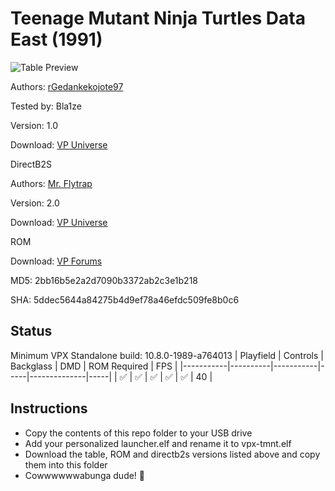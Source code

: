 # Teenage Mutant Ninja Turtles Data East (1991)

![Table Preview](https://github.com/Bla1ze/vpx-images/blob/main/vpx-tmnt.png)

Authors: [rGedankekojote97](https://vpuniverse.com/profile/42203-gedankekojote97/)

Tested by: Bla1ze

Version: 1.0

Download: [VP Universe](https://vpuniverse.com/files/file/9830-teenage-mutant-ninja-turtles-mod-nfozzy-fleep-sounds-lut/)

DirectB2S

Authors: [Mr. Flytrap](https://vpuniverse.com/profile/43240-mrflytrap/)

Version: 2.0

Download: [VP Universe](https://vpuniverse.com/files/file/11308-tmnt-data-east-1991-animated-alternate-backglass/)

ROM

Download: [VP Forums](https://www.vpforums.org/index.php?app=downloads&showfile=827)

MD5: 2bb16b5e2a2d7090b3372ab2c3e1b218

SHA: 5ddec5644a84275b4d9ef78a46efdc509fe8b0c6

## Status 

Minimum VPX Standalone build: 10.8.0-1989-a764013
| Playfield | Controls | Backglass | DMD | ROM Required | FPS | 
|-----------|----------|-----------|-----|--------------|-----|
| :white_check_mark: | :white_check_mark: | :white_check_mark: | :white_check_mark: | :white_check_mark: | 40 |

## Instructions

- Copy the contents of this repo folder to your USB drive
- Add your personalized launcher.elf and rename it to vpx-tmnt.elf
- Download the table, ROM and directb2s versions listed above and copy them into this folder
- Cowwwwwwabunga dude! 🐢

